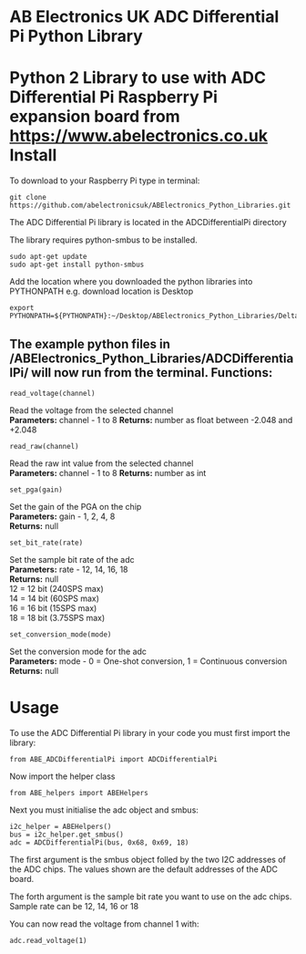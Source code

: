 AB Electronics UK ADC Differential Pi Python Library
=====

Python 2 Library to use with ADC Differential Pi Raspberry Pi expansion board from https://www.abelectronics.co.uk
Install
====
To download to your Raspberry Pi type in terminal: 

```
git clone https://github.com/abelectronicsuk/ABElectronics_Python_Libraries.git
```

The ADC Differential Pi library is located in the ADCDifferentialPi directory

The library requires python-smbus to be installed.
```
sudo apt-get update
sudo apt-get install python-smbus
```
Add the location where you downloaded the python libraries into PYTHONPATH e.g. download location is Desktop
```
export PYTHONPATH=${PYTHONPATH}:~/Desktop/ABElectronics_Python_Libraries/DeltaSigmaPi/
```

The example python files in /ABElectronics_Python_Libraries/ADCDifferentialPi/ will now run from the terminal.
Functions:
----------
```
read_voltage(channel) 
```
Read the voltage from the selected channel  
**Parameters:** channel - 1 to 8 
**Returns:** number as float between -2.048 and +2.048

```
read_raw(channel) 
```
Read the raw int value from the selected channel  
**Parameters:** channel - 1 to 8 
**Returns:** number as int

```
set_pga(gain)
```
Set the gain of the PGA on the chip  
**Parameters:** gain -  1, 2, 4, 8  
**Returns:** null

```
set_bit_rate(rate)
```
Set the sample bit rate of the adc  
**Parameters:** rate -  12, 14, 16, 18  
**Returns:** null  
12 = 12 bit (240SPS max)  
14 = 14 bit (60SPS max)  
16 = 16 bit (15SPS max)  
18 = 18 bit (3.75SPS max)  

```
set_conversion_mode(mode)
```
Set the conversion mode for the adc  
**Parameters:** mode -  0 = One-shot conversion, 1 = Continuous conversion  
**Returns:** null

Usage
====

To use the ADC Differential Pi library in your code you must first import the library:
```
from ABE_ADCDifferentialPi import ADCDifferentialPi
```
Now import the helper class
```
from ABE_helpers import ABEHelpers
```
Next you must initialise the adc object and smbus:
```
i2c_helper = ABEHelpers()
bus = i2c_helper.get_smbus()
adc = ADCDifferentialPi(bus, 0x68, 0x69, 18)
```
The first argument is the smbus object folled by the two I2C addresses of the ADC chips. The values shown are the default addresses of the ADC board.

The forth argument is the sample bit rate you want to use on the adc chips. Sample rate can be 12, 14, 16 or 18


You can now read the voltage from channel 1 with:
```
adc.read_voltage(1)
```
